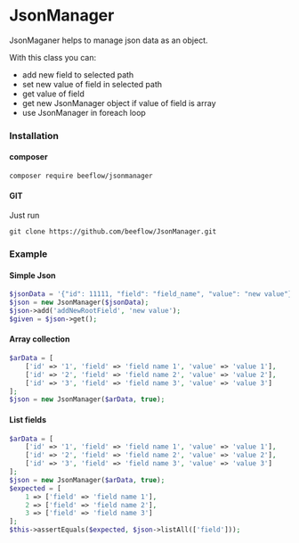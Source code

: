 # JsonManager

JsonMaganer helps to manage json data as an object.

With this class you can:
- add new field to selected path
- set new value of field in selected path
- get value of field
- get new JsonManager object if value of field is array
- use JsonManager in foreach loop


### Installation
#### composer

```
composer require beeflow/jsonmanager
```
    
#### GIT
Just run

    git clone https://github.com/beeflow/JsonManager.git
    
### Example
#### Simple Json
```php
$jsonData = '{"id": 11111, "field": "field_name", "value": "new value"}';
$json = new JsonManager($jsonData);
$json->add('addNewRootField', 'new value');
$given = $json->get();
```

#### Array collection
```php
$arData = [
    ['id' => '1', 'field' => 'field name 1', 'value' => 'value 1'],
    ['id' => '2', 'field' => 'field name 2', 'value' => 'value 2'],
    ['id' => '3', 'field' => 'field name 3', 'value' => 'value 3']
];
$json = new JsonManager($arData, true);
```

#### List fields

```php
$arData = [
    ['id' => '1', 'field' => 'field name 1', 'value' => 'value 1'],
    ['id' => '2', 'field' => 'field name 2', 'value' => 'value 2'],
    ['id' => '3', 'field' => 'field name 3', 'value' => 'value 3']
];
$json = new JsonManager($arData, true);
$expected = [
    1 => ['field' => 'field name 1'],
    2 => ['field' => 'field name 2'],
    3 => ['field' => 'field name 3']
];
$this->assertEquals($expected, $json->listAll(['field']));
```
